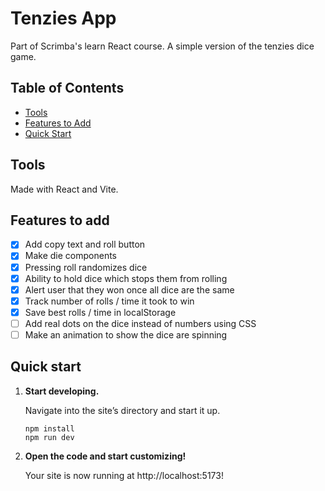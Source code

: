 # Tenzies App

Part of Scrimba's learn React course. A simple version of the tenzies dice game.

## Table of Contents

- [Tools](#tools)
- [Features to Add](#features-to-add)
- [Quick Start](#quick-start)

## Tools

Made with React and Vite.

## Features to add

- [x] Add copy text and roll button
- [x] Make die components
- [x] Pressing roll randomizes dice
- [x] Ability to hold dice which stops them from rolling
- [x] Alert user that they won once all dice are the same
- [x] Track number of rolls / time it took to win
- [x] Save best rolls / time in localStorage
- [ ] Add real dots on the dice instead of numbers using CSS
- [ ] Make an animation to show the dice are spinning

## Quick start

1.  **Start developing.**

    Navigate into the site’s directory and start it up.

    ```shell
    npm install
    npm run dev
    ```

2.  **Open the code and start customizing!**

    Your site is now running at http://localhost:5173!
